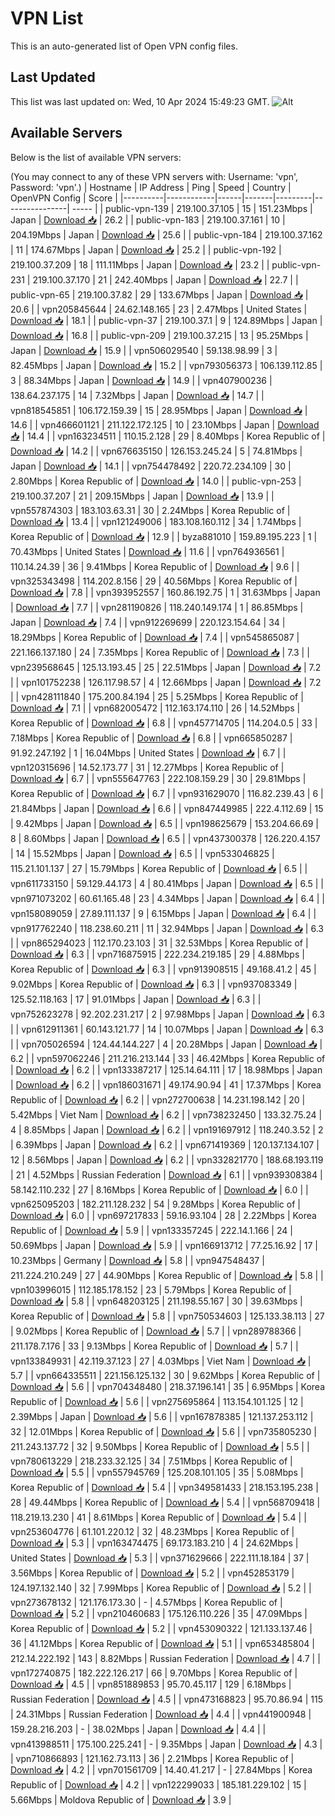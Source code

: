# VPN List

This is an auto-generated list of Open VPN config files.

## Last Updated

This list was last updated on: Wed, 10 Apr 2024 15:49:23 GMT.
![Alt](https://repobeats.axiom.co/api/embed/186b98318ef1479477931607c1ad7d823f12451f.svg "Repobeats analytics image")

## Available Servers

Below is the list of available VPN servers:

(You may connect to any of these VPN servers with: Username: 'vpn', Password: 'vpn'.)
| Hostname | IP Address | Ping | Speed | Country | OpenVPN Config | Score |
|----------|------------|------|-------|---------|----------------| ----- |
| public-vpn-139 | 219.100.37.105 | 15 | 151.23Mbps | Japan | [Download 📥](./configs/server_0_JP.ovpn) | 26.2 |
| public-vpn-183 | 219.100.37.161 | 10 | 204.19Mbps | Japan | [Download 📥](./configs/server_1_JP.ovpn) | 25.6 |
| public-vpn-184 | 219.100.37.162 | 11 | 174.67Mbps | Japan | [Download 📥](./configs/server_2_JP.ovpn) | 25.2 |
| public-vpn-192 | 219.100.37.209 | 18 | 111.11Mbps | Japan | [Download 📥](./configs/server_3_JP.ovpn) | 23.2 |
| public-vpn-231 | 219.100.37.170 | 21 | 242.40Mbps | Japan | [Download 📥](./configs/server_4_JP.ovpn) | 22.7 |
| public-vpn-65 | 219.100.37.82 | 29 | 133.67Mbps | Japan | [Download 📥](./configs/server_5_JP.ovpn) | 20.6 |
| vpn205845644 | 24.62.148.165 | 23 | 2.47Mbps | United States | [Download 📥](./configs/server_6_US.ovpn) | 18.1 |
| public-vpn-37 | 219.100.37.1 | 9 | 124.89Mbps | Japan | [Download 📥](./configs/server_7_JP.ovpn) | 16.8 |
| public-vpn-209 | 219.100.37.215 | 13 | 95.25Mbps | Japan | [Download 📥](./configs/server_8_JP.ovpn) | 15.9 |
| vpn506029540 | 59.138.98.99 | 3 | 82.45Mbps | Japan | [Download 📥](./configs/server_9_JP.ovpn) | 15.2 |
| vpn793056373 | 106.139.112.85 | 3 | 88.34Mbps | Japan | [Download 📥](./configs/server_10_JP.ovpn) | 14.9 |
| vpn407900236 | 138.64.237.175 | 14 | 7.32Mbps | Japan | [Download 📥](./configs/server_11_JP.ovpn) | 14.7 |
| vpn818545851 | 106.172.159.39 | 15 | 28.95Mbps | Japan | [Download 📥](./configs/server_12_JP.ovpn) | 14.6 |
| vpn466601121 | 211.122.172.125 | 10 | 23.10Mbps | Japan | [Download 📥](./configs/server_13_JP.ovpn) | 14.4 |
| vpn163234511 | 110.15.2.128 | 29 | 8.40Mbps | Korea Republic of | [Download 📥](./configs/server_14_KR.ovpn) | 14.2 |
| vpn676635150 | 126.153.245.24 | 5 | 74.81Mbps | Japan | [Download 📥](./configs/server_15_JP.ovpn) | 14.1 |
| vpn754478492 | 220.72.234.109 | 30 | 2.80Mbps | Korea Republic of | [Download 📥](./configs/server_16_KR.ovpn) | 14.0 |
| public-vpn-253 | 219.100.37.207 | 21 | 209.15Mbps | Japan | [Download 📥](./configs/server_17_JP.ovpn) | 13.9 |
| vpn557874303 | 183.103.63.31 | 30 | 2.24Mbps | Korea Republic of | [Download 📥](./configs/server_18_KR.ovpn) | 13.4 |
| vpn121249006 | 183.108.160.112 | 34 | 1.74Mbps | Korea Republic of | [Download 📥](./configs/server_19_KR.ovpn) | 12.9 |
| byza881010 | 159.89.195.223 | 1 | 70.43Mbps | United States | [Download 📥](./configs/server_20_US.ovpn) | 11.6 |
| vpn764936561 | 110.14.24.39 | 36 | 9.41Mbps | Korea Republic of | [Download 📥](./configs/server_21_KR.ovpn) | 9.6 |
| vpn325343498 | 114.202.8.156 | 29 | 40.56Mbps | Korea Republic of | [Download 📥](./configs/server_22_KR.ovpn) | 7.8 |
| vpn393952557 | 160.86.192.75 | 1 | 31.63Mbps | Japan | [Download 📥](./configs/server_23_JP.ovpn) | 7.7 |
| vpn281190826 | 118.240.149.174 | 1 | 86.85Mbps | Japan | [Download 📥](./configs/server_24_JP.ovpn) | 7.4 |
| vpn912269699 | 220.123.154.64 | 34 | 18.29Mbps | Korea Republic of | [Download 📥](./configs/server_25_KR.ovpn) | 7.4 |
| vpn545865087 | 221.166.137.180 | 24 | 7.35Mbps | Korea Republic of | [Download 📥](./configs/server_26_KR.ovpn) | 7.3 |
| vpn239568645 | 125.13.193.45 | 25 | 22.51Mbps | Japan | [Download 📥](./configs/server_27_JP.ovpn) | 7.2 |
| vpn101752238 | 126.117.98.57 | 4 | 12.66Mbps | Japan | [Download 📥](./configs/server_28_JP.ovpn) | 7.2 |
| vpn428111840 | 175.200.84.194 | 25 | 5.25Mbps | Korea Republic of | [Download 📥](./configs/server_29_KR.ovpn) | 7.1 |
| vpn682005472 | 112.163.174.110 | 26 | 14.52Mbps | Korea Republic of | [Download 📥](./configs/server_30_KR.ovpn) | 6.8 |
| vpn457714705 | 114.204.0.5 | 33 | 7.18Mbps | Korea Republic of | [Download 📥](./configs/server_31_KR.ovpn) | 6.8 |
| vpn665850287 | 91.92.247.192 | 1 | 16.04Mbps | United States | [Download 📥](./configs/server_32_US.ovpn) | 6.7 |
| vpn120315696 | 14.52.173.77 | 31 | 12.27Mbps | Korea Republic of | [Download 📥](./configs/server_33_KR.ovpn) | 6.7 |
| vpn555647763 | 222.108.159.29 | 30 | 29.81Mbps | Korea Republic of | [Download 📥](./configs/server_34_KR.ovpn) | 6.7 |
| vpn931629070 | 116.82.239.43 | 6 | 21.84Mbps | Japan | [Download 📥](./configs/server_35_JP.ovpn) | 6.6 |
| vpn847449985 | 222.4.112.69 | 15 | 9.42Mbps | Japan | [Download 📥](./configs/server_36_JP.ovpn) | 6.5 |
| vpn198625679 | 153.204.66.69 | 8 | 8.60Mbps | Japan | [Download 📥](./configs/server_37_JP.ovpn) | 6.5 |
| vpn437300378 | 126.220.4.157 | 14 | 15.52Mbps | Japan | [Download 📥](./configs/server_38_JP.ovpn) | 6.5 |
| vpn533046825 | 115.21.101.137 | 27 | 15.79Mbps | Korea Republic of | [Download 📥](./configs/server_39_KR.ovpn) | 6.5 |
| vpn611733150 | 59.129.44.173 | 4 | 80.41Mbps | Japan | [Download 📥](./configs/server_40_JP.ovpn) | 6.5 |
| vpn971073202 | 60.61.165.48 | 23 | 4.34Mbps | Japan | [Download 📥](./configs/server_41_JP.ovpn) | 6.4 |
| vpn158089059 | 27.89.111.137 | 9 | 6.15Mbps | Japan | [Download 📥](./configs/server_42_JP.ovpn) | 6.4 |
| vpn917762240 | 118.238.60.211 | 11 | 32.94Mbps | Japan | [Download 📥](./configs/server_43_JP.ovpn) | 6.3 |
| vpn865294023 | 112.170.23.103 | 31 | 32.53Mbps | Korea Republic of | [Download 📥](./configs/server_44_KR.ovpn) | 6.3 |
| vpn716875915 | 222.234.219.185 | 29 | 4.88Mbps | Korea Republic of | [Download 📥](./configs/server_45_KR.ovpn) | 6.3 |
| vpn913908515 | 49.168.41.2 | 45 | 9.02Mbps | Korea Republic of | [Download 📥](./configs/server_46_KR.ovpn) | 6.3 |
| vpn937083349 | 125.52.118.163 | 17 | 91.01Mbps | Japan | [Download 📥](./configs/server_47_JP.ovpn) | 6.3 |
| vpn752623278 | 92.202.231.217 | 2 | 97.98Mbps | Japan | [Download 📥](./configs/server_48_JP.ovpn) | 6.3 |
| vpn612911361 | 60.143.121.77 | 14 | 10.07Mbps | Japan | [Download 📥](./configs/server_49_JP.ovpn) | 6.3 |
| vpn705026594 | 124.44.144.227 | 4 | 20.28Mbps | Japan | [Download 📥](./configs/server_50_JP.ovpn) | 6.2 |
| vpn597062246 | 211.216.213.144 | 33 | 46.42Mbps | Korea Republic of | [Download 📥](./configs/server_51_KR.ovpn) | 6.2 |
| vpn133387217 | 125.14.64.111 | 17 | 18.98Mbps | Japan | [Download 📥](./configs/server_52_JP.ovpn) | 6.2 |
| vpn186031671 | 49.174.90.94 | 41 | 17.37Mbps | Korea Republic of | [Download 📥](./configs/server_53_KR.ovpn) | 6.2 |
| vpn272700638 | 14.231.198.142 | 20 | 5.42Mbps | Viet Nam | [Download 📥](./configs/server_54_VN.ovpn) | 6.2 |
| vpn738232450 | 133.32.75.24 | 4 | 8.85Mbps | Japan | [Download 📥](./configs/server_55_JP.ovpn) | 6.2 |
| vpn191697912 | 118.240.3.52 | 2 | 6.39Mbps | Japan | [Download 📥](./configs/server_56_JP.ovpn) | 6.2 |
| vpn671419369 | 120.137.134.107 | 12 | 8.56Mbps | Japan | [Download 📥](./configs/server_57_JP.ovpn) | 6.2 |
| vpn332821770 | 188.68.193.119 | 21 | 4.52Mbps | Russian Federation | [Download 📥](./configs/server_58_RU.ovpn) | 6.1 |
| vpn939308384 | 58.142.110.232 | 27 | 8.16Mbps | Korea Republic of | [Download 📥](./configs/server_59_KR.ovpn) | 6.0 |
| vpn625095203 | 182.211.128.232 | 54 | 9.28Mbps | Korea Republic of | [Download 📥](./configs/server_60_KR.ovpn) | 6.0 |
| vpn697217833 | 59.16.93.104 | 28 | 2.22Mbps | Korea Republic of | [Download 📥](./configs/server_61_KR.ovpn) | 5.9 |
| vpn133357245 | 222.14.1.166 | 24 | 50.69Mbps | Japan | [Download 📥](./configs/server_62_JP.ovpn) | 5.9 |
| vpn166913712 | 77.25.16.92 | 17 | 10.23Mbps | Germany | [Download 📥](./configs/server_63_DE.ovpn) | 5.8 |
| vpn947548437 | 211.224.210.249 | 27 | 44.90Mbps | Korea Republic of | [Download 📥](./configs/server_64_KR.ovpn) | 5.8 |
| vpn103996015 | 112.185.178.152 | 23 | 5.79Mbps | Korea Republic of | [Download 📥](./configs/server_65_KR.ovpn) | 5.8 |
| vpn648203125 | 211.198.55.167 | 30 | 39.63Mbps | Korea Republic of | [Download 📥](./configs/server_66_KR.ovpn) | 5.8 |
| vpn750534603 | 125.133.38.113 | 27 | 9.02Mbps | Korea Republic of | [Download 📥](./configs/server_67_KR.ovpn) | 5.7 |
| vpn289788366 | 211.178.7.176 | 33 | 9.13Mbps | Korea Republic of | [Download 📥](./configs/server_68_KR.ovpn) | 5.7 |
| vpn133849931 | 42.119.37.123 | 27 | 4.03Mbps | Viet Nam | [Download 📥](./configs/server_69_VN.ovpn) | 5.7 |
| vpn664335511 | 221.156.125.132 | 30 | 9.62Mbps | Korea Republic of | [Download 📥](./configs/server_70_KR.ovpn) | 5.6 |
| vpn704348480 | 218.37.196.141 | 35 | 6.95Mbps | Korea Republic of | [Download 📥](./configs/server_71_KR.ovpn) | 5.6 |
| vpn275695864 | 113.154.101.125 | 12 | 2.39Mbps | Japan | [Download 📥](./configs/server_72_JP.ovpn) | 5.6 |
| vpn167878385 | 121.137.253.112 | 32 | 12.01Mbps | Korea Republic of | [Download 📥](./configs/server_73_KR.ovpn) | 5.6 |
| vpn735805230 | 211.243.137.72 | 32 | 9.50Mbps | Korea Republic of | [Download 📥](./configs/server_74_KR.ovpn) | 5.5 |
| vpn780613229 | 218.233.32.125 | 34 | 7.51Mbps | Korea Republic of | [Download 📥](./configs/server_75_KR.ovpn) | 5.5 |
| vpn557945769 | 125.208.101.105 | 35 | 5.08Mbps | Korea Republic of | [Download 📥](./configs/server_76_KR.ovpn) | 5.4 |
| vpn349581433 | 218.153.195.238 | 28 | 49.44Mbps | Korea Republic of | [Download 📥](./configs/server_77_KR.ovpn) | 5.4 |
| vpn568709418 | 118.219.13.230 | 41 | 8.61Mbps | Korea Republic of | [Download 📥](./configs/server_78_KR.ovpn) | 5.4 |
| vpn253604776 | 61.101.220.12 | 32 | 48.23Mbps | Korea Republic of | [Download 📥](./configs/server_79_KR.ovpn) | 5.3 |
| vpn163474475 | 69.173.183.210 | 4 | 24.62Mbps | United States | [Download 📥](./configs/server_80_US.ovpn) | 5.3 |
| vpn371629666 | 222.111.18.184 | 37 | 3.56Mbps | Korea Republic of | [Download 📥](./configs/server_81_KR.ovpn) | 5.2 |
| vpn452853179 | 124.197.132.140 | 32 | 7.99Mbps | Korea Republic of | [Download 📥](./configs/server_82_KR.ovpn) | 5.2 |
| vpn273678132 | 121.176.173.30 | - | 4.57Mbps | Korea Republic of | [Download 📥](./configs/server_83_KR.ovpn) | 5.2 |
| vpn210460683 | 175.126.110.226 | 35 | 47.09Mbps | Korea Republic of | [Download 📥](./configs/server_84_KR.ovpn) | 5.2 |
| vpn453090322 | 121.133.137.46 | 36 | 41.12Mbps | Korea Republic of | [Download 📥](./configs/server_85_KR.ovpn) | 5.1 |
| vpn653485804 | 212.14.222.192 | 143 | 8.82Mbps | Russian Federation | [Download 📥](./configs/server_86_RU.ovpn) | 4.7 |
| vpn172740875 | 182.222.126.217 | 66 | 9.70Mbps | Korea Republic of | [Download 📥](./configs/server_87_KR.ovpn) | 4.5 |
| vpn851889853 | 95.70.45.117 | 129 | 6.18Mbps | Russian Federation | [Download 📥](./configs/server_88_RU.ovpn) | 4.5 |
| vpn473168823 | 95.70.86.94 | 115 | 24.31Mbps | Russian Federation | [Download 📥](./configs/server_89_RU.ovpn) | 4.4 |
| vpn441900948 | 159.28.216.203 | - | 38.02Mbps | Japan | [Download 📥](./configs/server_90_JP.ovpn) | 4.4 |
| vpn413988511 | 175.100.225.241 | - | 9.35Mbps | Japan | [Download 📥](./configs/server_91_JP.ovpn) | 4.3 |
| vpn710866893 | 121.162.73.113 | 36 | 2.21Mbps | Korea Republic of | [Download 📥](./configs/server_92_KR.ovpn) | 4.2 |
| vpn701561709 | 14.40.41.217 | - | 27.84Mbps | Korea Republic of | [Download 📥](./configs/server_93_KR.ovpn) | 4.2 |
| vpn122299033 | 185.181.229.102 | 15 | 5.66Mbps | Moldova Republic of | [Download 📥](./configs/server_94_MD.ovpn) | 3.9 |
